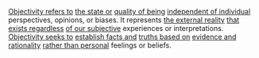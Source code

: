 
[Objectivity refers to](1/.Objectivity) [the state or](3/2/3/2/2/1/.State%20ownership) [quality of being](2/2/1/2/2/2/.Well-being) [independent of individual](1/1/3/3/2/2/_Dependent-Independent) perspectives, opinions, or biases. It represents [the external reality](2/2/3/2/3/1/.Reality%20and%20Existence) [that exists regardless](3/3/1/3/2/1/_Existence-Meaninglessness) [of our subjective](2/2/3/2/2/_Subjective-Objective%20Knowledge) experiences or interpretations. [Objectivity seeks to](1/.Objectivity) [establish facts and](2/3/1/2/1/_Hypothesis-Proof) [truths based on](2/2/3/3/3/1/.Belief) [evidence and rationality](3/3/3/3/3/_Evidence-Probability) [rather than personal](3/3/1/3/2/2/.Personal%20Atheism) feelings or beliefs.
